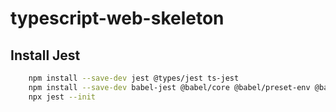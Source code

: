 # typescript-web-skeleton


## Install Jest

```bash
    npm install --save-dev jest @types/jest ts-jest
    npm install --save-dev babel-jest @babel/core @babel/preset-env @babel/preset-typescript        
    npx jest --init
```